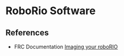 # RoboRio Software

## References
- FRC Documentation [Imaging your roboRIO](https://docs.wpilib.org/en/stable/docs/zero-to-robot/step-3/imaging-your-roborio.html)